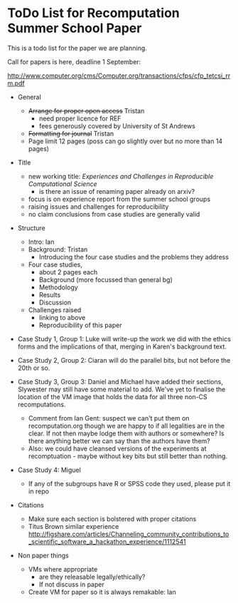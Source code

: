 ToDo List for Recomputation Summer School Paper
======================

This is a todo list for the paper we are planning. 

Call for papers is here, deadline 1 September:

http://www.computer.org/cms/Computer.org/transactions/cfps/cfp_tetcsi_rrm.pdf

* General
    * ~~Arrange for proper open access~~ Tristan
        * need proper licence for REF
        * fees generously covered by University of St Andrews
    * ~~Formatting for journal~~ Tristan
    * Page limit 12 pages (poss can go slightly over but no more than 14 pages)

* Title
    * new working title: *Experiences and Challenges in Reproducible Computational Science*
        * is there an issue of renaming paper already on arxiv?
    * focus is on experience report from the summer school groups
    * raising issues and challenges for reproducibility
    * no claim conclusions from case studies are generally valid

* Structure
    * Intro: Ian
    * Background: Tristan
        * Introducing the four case studies and the problems they address
    * Four case studies, 
        * about 2 pages each
        * Background (more focussed than general bg)
        * Methodology
        * Results
        * Discussion
    * Challenges raised
        * linking to above
        * Reproducibility of this paper

* Case Study 1, Group 1: Luke will write-up the work we did with the ethics forms and the 
implications of that, merging in Karen's background text.

* Case Study 2, Group 2: Ciaran will do the parallel bits, but not before the 20th or so.

* Case Study 3, Group 3: Daniel and Michael have added their sections, Slywester may still have some material to add. We've yet to finalise the location of the VM image that holds the data for all three non-CS recomputations.
   * Comment from Ian Gent: suspect we can't put them on recomputation.org though we are happy to if all legalities are in the clear.  If not then maybe lodge them with authors or somewhere?  Is there anything better we can say than the authors have them?
   * Also: we could have cleansed versions of the experiments at recomptuation - maybe without key bits but still better than nothing.

* Case Study 4: Miguel
    * If any of the subgroups have R or SPSS code they used, please put it in repo

* Citations
    * Make sure each section is bolstered with proper citations
    * Titus Brown similar experience http://figshare.com/articles/Channeling_community_contributions_to_scientific_software_a_hackathon_experience/1112541

* Non paper things
    * VMs where appropriate
        * are they releasable legally/ethically?
        * If not discuss in paper
    * Create VM for paper so it is always remakable: Ian 

